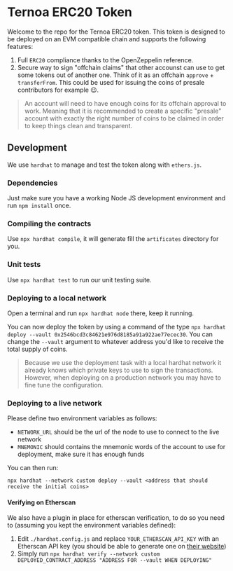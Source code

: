 # Ternoa ERC20 Token
Welcome to the repo for the Ternoa ERC20 token. This token is designed to be deployed on an EVM compatible chain and supports the following features:
1. Full `ERC20` compliance thanks to the OpenZeppelin reference.
2. Secure way to sign "offchain claims" that other accounst can use to get some tokens out of another one. Think of it as an offchain `approve` + `transferFrom`. This could be used for issuing the coins of presale contributors for example :wink:.

> An account will need to have enough coins for its offchain approval to work. Meaning that it is recommended to create a specific "presale" account with exactly the right number of coins to be claimed in order to keep things clean and transparent.

## Development
We use `hardhat` to manage and test the token along with `ethers.js`.

### Dependencies
Just make sure you have a working Node JS development environment and run `npm install` once.

### Compiling the contracts
Use `npx hardhat compile`, it will generate fill the `artificates` directory for you.

### Unit tests
Use `npx hardhat test` to run our unit testing suite.

### Deploying to a local network
Open a terminal and run `npx hardhat node` there, keep it running.

You can now deploy the token by using a command of the type `npx hardhat deploy --vault 0x2546bcd3c84621e976d8185a91a922ae77ecec30`. You can change the `--vault` argument to whatever address you'd like to receive the total supply of coins.

> Because we use the deployment task with a local hardhat network it already knows which private keys to use to sign the transactions. However, when deploying on a production network you may have to fine tune the configuration.

### Deploying to a live network
Please define two environment variables as follows:
- `NETWORK_URL` should be the url of the node to use to connect to the live network
- `MNEMONIC` should contains the mnemonic words of the account to use for deployment, make sure it has enough funds

You can then run:
```
npx hardhat --network custom deploy --vault <address that should receive the initial coins>
```

#### Verifying on Etherscan
We also have a plugin in place for etherscan verification, to do so you need to (assuming you kept the environment variables defined):
1. Edit `./hardhat.config.js` and replace `YOUR_ETHERSCAN_API_KEY` with an Etherscan API key (you should be able to generate one on [their website](https://etherscan.io))
2. Simply run `npx hardhat verify --network custom DEPLOYED_CONTRACT_ADDRESS "ADDRESS FOR --vault WHEN DEPLOYING"`
